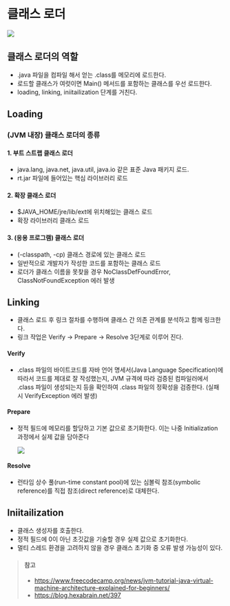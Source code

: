# 클래스 로더

<img src ="https://www.freecodecamp.org/news/content/images/size/w1000/2021/01/image-40.png">

## 클래스 로더의 역할
- .java 파일을 컴파일 해서 얻는 .class를 메모리에 로드한다.
- 로드할 클래스가 여럿이면 Main() 메서드를 포함하는 클래스를 우선 로드한다.
- loading, linking, iniitailization 단계를 거친다.

## Loading

### (JVM 내장) 클래스 로더의 종류

#### 1. 부트 스트랩 클래스 로더

- java.lang, java.net, java.util, java.io 같은 표준 Java 패키지 로드.
- rt.jar 파일에 들어있는 핵심 라이브러리 로드

#### 2. 확장 클래스 로더

- $JAVA_HOME/jre/lib/ext에 위치해있는 클래스 로드
- 확장 라이브러리 클래스 로드

#### 3. (응용 프로그램) 클래스 로더

- (-classpath, -cp) 클래스 경로에 있는 클래스 로드
- 일반적으로 개발자가 작성한 코드를 포함하는 클래스 로드
- 로더가 클래스 이름을 못찾을 경우 NoClassDefFoundError, ClassNotFoundException 에러 발생

## Linking
- 클래스 로드 후 링크 절차를 수행하며 클래스 간 의존 관계를 분석하고 함께 링크한다.
- 링크 작업은 Verify -> Prepare -> Resolve 3단계로 이루어 진다.

#### Verify
-  .class 파일의 바이트코드를 자바 언어 명세서(Java Language Specification)에 따라서 코드를 제대로 잘 작성했는지, JVM 규격에 따라 검증된 컴파일러에서 .class 파일이 생성되는지 등을 확인하여 .class 파일의 정확성을 검증한다. (실패시 VerifyException 에러 발생)

#### Prepare

- 정적 필드에 메모리를 할당하고 기본 값으로 초기화한다. 이는 나중 Initialization 과정에서 실제 값을 담아준다

  <img src = "https://img1.daumcdn.net/thumb/R1280x0/?scode=mtistory2&fname=https%3A%2F%2Fblog.kakaocdn.net%2Fdn%2FVdGmM%2FbtrCjFrxVM1%2F9M9IK8ZnXTQCM9NO1c23G0%2Fimg.png">

#### Resolve

- 런타임 상수 풀(run-time constant pool)에 있는 심볼릭 참조(symbolic reference)를 직접 참조(direct reference)로 대체한다.

## Iniitailization

- 클래스 생성자를 호출한다.
- 정적 필드에 0이 아닌 초깃값을 기술할 경우 실제 값으로 초기화한다.
- 멀티 스레드 환경을 고려하지 않을 경우 클래스 초기화 중 오류 발생 가능성이 있다.

> #### 참고
> - https://www.freecodecamp.org/news/jvm-tutorial-java-virtual-machine-architecture-explained-for-beginners/
> - https://blog.hexabrain.net/397
